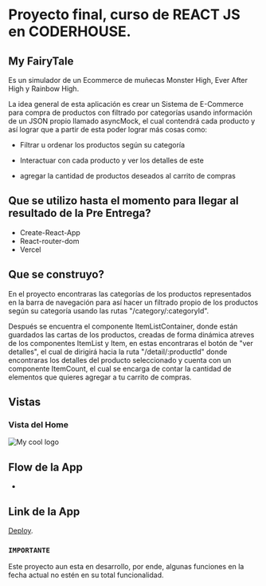 # Proyecto final, curso de REACT JS en CODERHOUSE.

## My FairyTale

Es un simulador de un Ecommerce de muñecas Monster High, Ever After High y Rainbow High.

La idea general de esta aplicación es crear un Sistema de E-Commerce para compra de productos con filtrado por categorías usando información de un JSON propio llamado asyncMock, el cual contendrá cada producto y así lograr que a partir de esta poder lograr más cosas como: 

- Filtrar u ordenar los productos según su categoría  

- Interactuar con cada producto y ver los detalles de este 

- agregar la cantidad de productos deseados al carrito de compras 


## Que se utilizo hasta el momento para llegar al resultado de la Pre Entrega?

- Create-React-App
- React-router-dom
- Vercel 

## Que se construyo?

En el proyecto encontraras las categorías de los productos representados en la barra de navegación para así hacer un filtrado propio de los productos según su categoría usando las rutas "/category/:categoryId". 

Después se encuentra el componente ItemListContainer, donde están guardados las cartas de los productos, creadas de forma dinámica atreves de los componentes ItemList y Item, en estas encontraras el botón de "ver detalles", el cual de dirigirá hacia la ruta "/detail/:productId" donde encontraras los detalles del producto seleccionado y cuenta con un componente ItemCount, el cual se encarga de contar la cantidad de elementos que quieres agregar a tu carrito de compras. 

## Vistas

### Vista del Home

<img src="/public/images/appCaptura" alt="My cool logo"/>

## Flow de la App 

-

## Link de la App

[Deploy](https://tiendaweb-lauraolayaisaza.vercel.app).

### `IMPORTANTE`

Este proyecto aun esta en desarrollo, por ende, algunas funciones en la fecha actual no estén en su total funcionalidad. 
